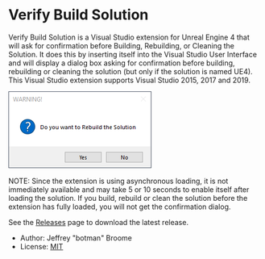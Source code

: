 # Verify Build Solution

Verify Build Solution is a Visual Studio extension for Unreal Engine 4 that will ask for confirmation before Building, Rebuilding, or Cleaning the Solution.  It does this by inserting itself into the Visual Studio User Interface and will display a dialog box asking for confirmation before building, rebuilding or cleaning the solution (but only if the solution is named UE4).  This Visual Studio extension supports Visual Studio 2015, 2017 and 2019.

[![screenshot](https://github.com/botman99/VerifyBuildSolution/raw/master/RebuildWarning.png)](https://github.com/botman99/VerifyBuildSolution/raw/master/RebuildWarning.png)

NOTE: Since the extension is using asynchronous loading, it is not immediately available and may take 5 or 10 seconds to enable itself after loading the solution.  If you build, rebuild or clean the solution before the extension has fully loaded, you will not get the confirmation dialog.

See the [Releases](https://github.com/botman99/VerifyBuildSolution/releases) page to download the latest release.

* Author: Jeffrey "botman" Broome
* License: [MIT](http://opensource.org/licenses/mit-license.php)
